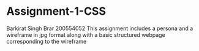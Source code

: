 # Assignment-1-CSS
Barkirat Singh Brar
200554052
This assignment includes a persona and a wireframe in jpg format
along with a basic structured webpage corresponding to the wireframe
